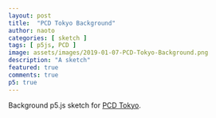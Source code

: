 ```yaml
---
layout: post
title:  "PCD Tokyo Background"
author: naoto
categories: [ sketch ]
tags: [ p5js, PCD ]
image: assets/images/2019-01-07-PCD-Tokyo-Background.png
description: "A sketch"
featured: true
comments: true
p5: true
---
```


<div id = "p5sketch">
  <!-- p5 instance will be created here -->
</div>

Background p5.js sketch for [PCD Tokyo](https://pcd-tokyo.github.io).

<script>
s = (p) => {
    p.preload = () => {

    }

    let points = [];
    p.setup = () => {
        let canvas = p.createCanvas(400, 400);
        p.background(240);
        p.frameRate(30);

        let n = 10;
        for(let i = 0; i < n; i++) {
            let qn = Math.pow(2, Math.floor(p.map(i, 0, n, 3, 8)));
            let y = p.map(qn, 0, Math.pow(2, 7), 0, p.height);
            let x = Math.floor(p.random(p.width) / qn) * qn;
            let vx = p.random(1) > 0.5 ? 2 : 0;
            let vy = vx > 0 ? 0 : 2;

            points.push({
                x: x,
                y: y,
                vx: vx,
                vy: vy,
                target0: Math.floor(p.random(n)),
                target1: Math.floor(p.random(n))
            });
        }
    }

    p.draw = () => {
        let pagePos = document.documentElement.scrollTop || document.body.scrollTop;
        p.background(p.constrain(pagePos, 0, 240));
        let alpha = p.constrain(p.map(pagePos, 0.0, 300.0, 1.0, 0.3), 0.3, 1.0);
        p.noFill();

        if(p.frameCount % 120 == 0) {
            for(let pt of points) {
                pt.target0 = Math.floor(p.random(points.length));
                pt.target1 = Math.floor(p.random(points.length));
            }
        }
        for(let pt of points) {
            pt.x = (pt.x + pt.vx + p.width) % p.width;
            pt.y = (pt.y + pt.vy + p.height) % p.height;
        }

        let t = (p.frameCount / 30.0) * 0.25;
        t = t - Math.floor(t);
        let t0 = t > 0.5 ? (t - 0.5) * 2 : 0;
        let t1 = t < 0.5 ? t * 2 : 1;
        for(let pt of points) {
            let ptt0 = points[pt.target0];
            let ptt1 = points[pt.target1];
            p.ellipse(pt.x, pt.y, 10);
            let x00 = p.lerp(pt.x, ptt0.x, t0);
            let y00 = p.lerp(pt.y, ptt0.y, t0);
            let x01 = p.lerp(pt.x, ptt0.x, t1);
            let y01 = p.lerp(pt.y, ptt0.y, t1);
            let x10 = p.lerp(pt.x, ptt1.x, t0);
            let y10 = p.lerp(pt.y, ptt1.y, t0);
            let x11 = p.lerp(pt.x, ptt1.x, t1);
            let y11 = p.lerp(pt.y, ptt1.y, t1);
            let r = p.constrain(p.map(ptt0.y - pt.y, -100, 100, 0, 255), 0, 255);
            let g = 97;
            let b = p.constrain(p.map(ptt0.x - pt.x, -100, 100, 0, 255), 0, 255);
            p.fill(r, g, b, (0.5 - Math.abs(t - 0.5)) * 0.5 * 255 * alpha);
            p.noStroke();
            p.beginShape();
            p.vertex(x00, y00);
            p.vertex(x01, y01);
            p.vertex(x11, y11);
            p.vertex(x10, y10);
            p.endShape();
            p.stroke(r, g, b, 64 * alpha);
            p.beginShape();
            p.vertex(pt.x, pt.y);
            p.vertex(ptt0.x, ptt0.y);
            p.vertex(ptt1.x, ptt1.y);
            p.endShape(p.CLOSE);
        }
    }
}

let myp5 = new p5(s, document.getElementById('p5sketch'));
</script>